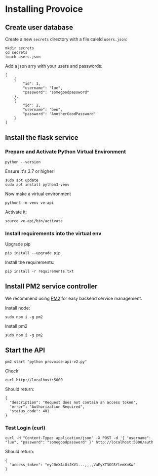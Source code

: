 # Installing Provoice


## Create user database

Create a new `secrets` directory with a file caleld `users.json`:

```
mkdir secrets
cd secrets
touch users.json
```

Add a json arry with your users and passwords:


```
[
	{
		"id": 1,
		"username": "lue",
		"password": "somegoodpassword"
	},
	{
		"id": 2,
		"username": "ben",
		"password": "AnotherGoodPassword"
	}
]
```

## Install the flask service



### Prepare and Activate Python Virtual Environment


```
python --version
```

Ensure it's 3.7 or higher!


```
sudo apt update
sudo apt install python3-venv
```

Now make a virtual environment

```
python3 -m venv ve-api
```

Activate it:

```
source ve-api/bin/activate
```

### Install requirements into the virtual env

Upgrade pip

```
pip install --upgrade pip
```

Install the requirements:

```
pip install -r requirements.txt
```


## Install PM2 service controller

We recommend using [PM2](https://pm2.keymetrics.io/) for easy backend service management.

Install node:

```
sudo npm i -g pm2 
```

Install pm2

```
sudo npm i -g pm2 
```


## Start the API

```
pm2 start "python provoice-api-v2.py"
```

Check

```
curl http://localhost:5000
```

Should return:

```
{
  "description": "Request does not contain an access token", 
  "error": "Authorization Required", 
  "status_code": 401
}
```

### Test Login (curl)

```
curl -H "Content-Type: application/json" -X POST -d '{ "username": "lue", "password": "somegoodpassword" }' http://localhost:5000/auth
```

Should return:

```
{
  "access_token": "eyJ0eXAiOiJKV1...,,,,VaEyXT3OG5YlemXoKw"
}
```

